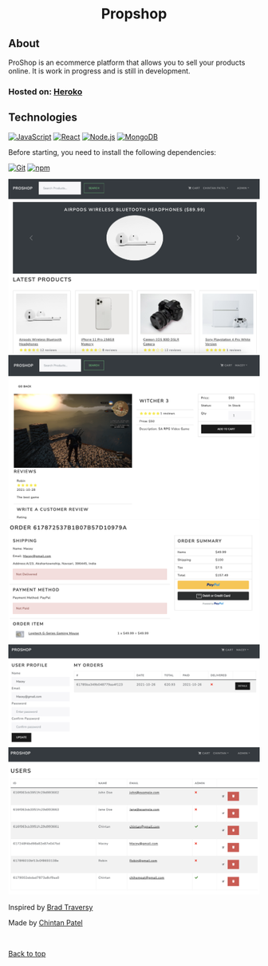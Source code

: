 
<h1 align="center">Propshop</h1>

## About ##

ProShop is an ecommerce platform that allows you to sell your products online.
It is work in progress and is still in development.

### Hosted on: [Heroko](https://proshopappjs.herokuapp.com/)


<!-- ## :sparkles: Features ##

:heavy_check_mark: Feature 1;\
:heavy_check_mark: Feature 2;\
:heavy_check_mark: Feature 3;  -->

## Technologies ##

[![JavaScript](https://img.icons8.com/color/48/000000/javascript--v1.png)](https:developer.mozilla.org/en-US/docs/Web/JavaScript)
[![React](https://img.icons8.com/office/48/000000/react.png)](https://reactjs.org/)
[![Node.js](https://img.icons8.com/color/48/000000/nodejs.png)](https://nodejs.org/)
[![MongoDB](https://img.icons8.com/color/48/000000/mongodb.png)](https://www.mongodb.com/)


Before starting, you need to install the following dependencies:

[![Git](https://img.icons8.com/color/48/000000/git.png)](https://git-scm.com/)
[![npm](https://img.icons8.com/color/48/000000/npm.png)](https://www.npmjs.com/)

![ss](./frontend/public/images/ss.png)
![product](./frontend/public/images/ss5.png)
![payment](./frontend/public/images/ss4.png)
![userProfile](./frontend/public/images/ss3.png)
![admin](./frontend/public/images/ss2.png)






Inspired by <a href="https://twitter.com/traversymedia?ref_src=twsrc%5Egoogle%7Ctwcamp%5Eserp%7Ctwgr%5Eauthor" target="_blank">Brad Traversy
</a>

Made by <a href="https://github.com/{{chihempat}}" target="_blank">Chintan Patel</a>

&#xa0;

<a href="#top">Back to top</a>
